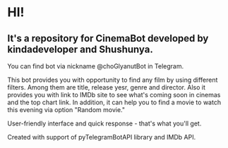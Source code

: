 <h1> HI! </h1>
<h2> It's a repository for CinemaBot developed by kindadeveloper and Shushunya. </h2>

You can find bot via nickname @choGlyanutBot in Telegram.

This bot provides you with opportunity to find any film by using different filters.
Among them are title, release yesr, genre and director.
Also it provides you with link to IMDb site to see what's coming soon in cinemas and the top chart link.
In addition, it can help you to find a movie to watch this evening via option "Random movie."

User-friendly interface and quick response - that's what you'll get.

Created with support of pyTelegramBotAPI library and IMDb API.
